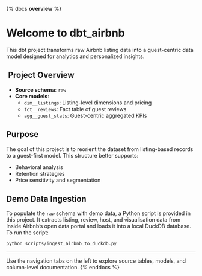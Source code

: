 {% docs __overview__ %}
# Welcome to dbt_airbnb

This dbt project transforms raw Airbnb listing data into a guest-centric data model designed for analytics and personalized insights.

## ️ Project Overview

- **Source schema**: `raw`
- **Core models**:
  - `dim__listings`: Listing-level dimensions and pricing
  - `fct__reviews`: Fact table of guest reviews
  - `agg__guest_stats`: Guest-centric aggregated KPIs

##  Purpose
The goal of this project is to reorient the dataset from listing-based records to a guest-first model. This structure better supports:
- Behavioral analysis
- Retention strategies
- Price sensitivity and segmentation


## Demo Data Ingestion
To populate the `raw` schema with demo data, a Python script is provided in this project. It extracts listing, review, host, and visualisation data from Inside Airbnb’s open data portal and loads it into a local DuckDB database.
To run the script:
```bash
python scripts/ingest_airbnb_to_duckdb.py
```
---

Use the navigation tabs on the left to explore source tables, models, and column-level documentation.
{% enddocs %}